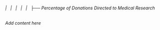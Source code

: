 ###### |   |   |   |   |   ├── Percentage of Donations Directed to Medical Research

*Add content here*
